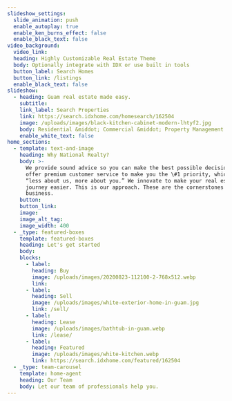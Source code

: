 ```yaml
---
slideshow_settings:
  slide_animation: push
  enable_autoplay: true
  enable_ken_burns_effect: false
  enable_black_text: false
video_background:
  video_link:
  heading: Highly Customizable Real Estate Theme
  body: Optionally integrate with IDX or use built in tools
  button_label: Search Homes
  button_link: /listings
  enable_black_text: false
slideshow:
  - heading: Guam real estate made easy.
    subtitle:
    link_label: Search Properties
    link: https://search.idxhome.com/homesearch/162504
    image: /uploads/images/black-kitchen-cabinet-modern-lhtyf2.jpg
    body: Residential &middot; Commercial &middot; Property Management
    enable_white_text: false
home_sections:
  - template: text-and-image
    heading: Why National Realty?
    body: >-
      We provide sound advice so you can make the best possible decisions. We
      offer premium customer service to make you the \#1 priority, which means
      “less about us, more about you.” We innovate to make your real estate
      journey easier. This is our approach. These are the cornerstones of our
      business.
    button:
    button_link:
    image:
    image_alt_tag:
    image_width: 400
  - _type: featured-boxes
    template: featured-boxes
    heading: Let's get started
    body:
    blocks:
      - label:
        heading: Buy
        image: /uploads/images/20200823-112100-2-768x512.webp
        link:
      - label:
        heading: Sell
        image: /uploads/images/white-exterior-home-in-guam.jpg
        link: /sell/
      - label:
        heading: Lease
        image: /uploads/images/bathtub-in-guam.webp
        link: /lease/
      - label:
        heading: Featured
        image: /uploads/images/white-kitchen.webp
        link: https://search.idxhome.com/featured/162504
  - _type: team-carousel
    template: home-agent
    heading: Our Team
    body: Let our team of professionals help you.
---
```


